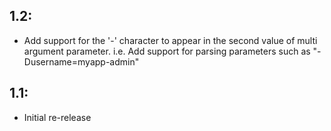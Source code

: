 ## 1.2:

* Add support for the '-' character to appear in the second value of multi argument
  parameter. i.e. Add support for parsing parameters such as "-Dusername=myapp-admin"

## 1.1:

* Initial re-release
